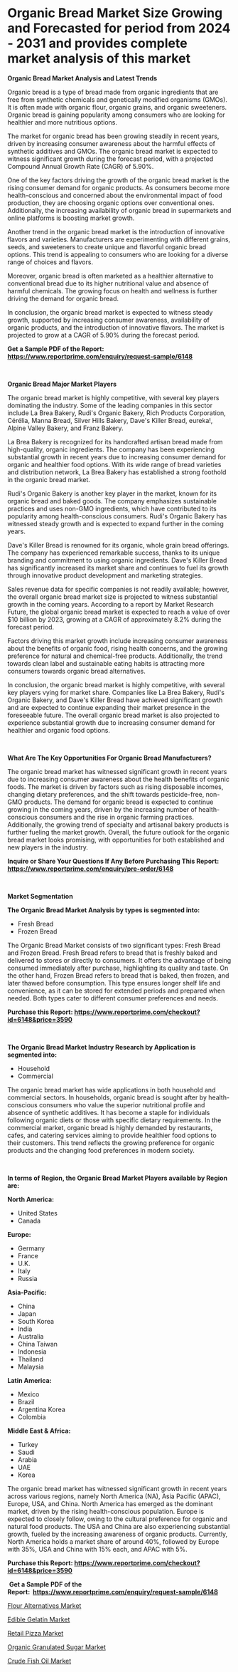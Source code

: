 <p><h1>Organic Bread Market Size Growing and Forecasted for period from 2024 - 2031 and provides complete market analysis of this market</h1></p><p><strong>Organic Bread Market Analysis and Latest Trends</strong></p>
<p><p>Organic bread is a type of bread made from organic ingredients that are free from synthetic chemicals and genetically modified organisms (GMOs). It is often made with organic flour, organic grains, and organic sweeteners. Organic bread is gaining popularity among consumers who are looking for healthier and more nutritious options.</p><p>The market for organic bread has been growing steadily in recent years, driven by increasing consumer awareness about the harmful effects of synthetic additives and GMOs. The organic bread market is expected to witness significant growth during the forecast period, with a projected Compound Annual Growth Rate (CAGR) of 5.90%.</p><p>One of the key factors driving the growth of the organic bread market is the rising consumer demand for organic products. As consumers become more health-conscious and concerned about the environmental impact of food production, they are choosing organic options over conventional ones. Additionally, the increasing availability of organic bread in supermarkets and online platforms is boosting market growth.</p><p>Another trend in the organic bread market is the introduction of innovative flavors and varieties. Manufacturers are experimenting with different grains, seeds, and sweeteners to create unique and flavorful organic bread options. This trend is appealing to consumers who are looking for a diverse range of choices and flavors.</p><p>Moreover, organic bread is often marketed as a healthier alternative to conventional bread due to its higher nutritional value and absence of harmful chemicals. The growing focus on health and wellness is further driving the demand for organic bread.</p><p>In conclusion, the organic bread market is expected to witness steady growth, supported by increasing consumer awareness, availability of organic products, and the introduction of innovative flavors. The market is projected to grow at a CAGR of 5.90% during the forecast period.</p></p>
<p><strong>Get a Sample PDF of the Report:&nbsp; <a href="https://www.reportprime.com/enquiry/request-sample/6148">https://www.reportprime.com/enquiry/request-sample/6148</a></strong></p>
<p>&nbsp;</p>
<p><strong>Organic Bread Major Market Players</strong></p>
<p><p>The organic bread market is highly competitive, with several key players dominating the industry. Some of the leading companies in this sector include La Brea Bakery, Rudi's Organic Bakery, Rich Products Corporation, Cérélia, Manna Bread, Silver Hills Bakery, Dave's Killer Bread, eureka!, Alpine Valley Bakery, and Franz Bakery.</p><p>La Brea Bakery is recognized for its handcrafted artisan bread made from high-quality, organic ingredients. The company has been experiencing substantial growth in recent years due to increasing consumer demand for organic and healthier food options. With its wide range of bread varieties and distribution network, La Brea Bakery has established a strong foothold in the organic bread market.</p><p>Rudi's Organic Bakery is another key player in the market, known for its organic bread and baked goods. The company emphasizes sustainable practices and uses non-GMO ingredients, which have contributed to its popularity among health-conscious consumers. Rudi's Organic Bakery has witnessed steady growth and is expected to expand further in the coming years.</p><p>Dave's Killer Bread is renowned for its organic, whole grain bread offerings. The company has experienced remarkable success, thanks to its unique branding and commitment to using organic ingredients. Dave's Killer Bread has significantly increased its market share and continues to fuel its growth through innovative product development and marketing strategies.</p><p>Sales revenue data for specific companies is not readily available; however, the overall organic bread market size is projected to witness substantial growth in the coming years. According to a report by Market Research Future, the global organic bread market is expected to reach a value of over $10 billion by 2023, growing at a CAGR of approximately 8.2% during the forecast period.</p><p>Factors driving this market growth include increasing consumer awareness about the benefits of organic food, rising health concerns, and the growing preference for natural and chemical-free products. Additionally, the trend towards clean label and sustainable eating habits is attracting more consumers towards organic bread alternatives.</p><p>In conclusion, the organic bread market is highly competitive, with several key players vying for market share. Companies like La Brea Bakery, Rudi's Organic Bakery, and Dave's Killer Bread have achieved significant growth and are expected to continue expanding their market presence in the foreseeable future. The overall organic bread market is also projected to experience substantial growth due to increasing consumer demand for healthier and organic food options.</p></p>
<p>&nbsp;</p>
<p><strong>What Are The Key Opportunities For Organic Bread Manufacturers?</strong></p>
<p><p>The organic bread market has witnessed significant growth in recent years due to increasing consumer awareness about the health benefits of organic foods. The market is driven by factors such as rising disposable incomes, changing dietary preferences, and the shift towards pesticide-free, non-GMO products. The demand for organic bread is expected to continue growing in the coming years, driven by the increasing number of health-conscious consumers and the rise in organic farming practices. Additionally, the growing trend of specialty and artisanal bakery products is further fueling the market growth. Overall, the future outlook for the organic bread market looks promising, with opportunities for both established and new players in the industry.</p></p>
<p><strong>Inquire or Share Your Questions If Any Before Purchasing This Report: <a href="https://www.reportprime.com/enquiry/pre-order/6148">https://www.reportprime.com/enquiry/pre-order/6148</a></strong></p>
<p>&nbsp;</p>
<p><strong>Market Segmentation</strong></p>
<p><strong>The Organic Bread Market Analysis by types is segmented into:</strong></p>
<p><ul><li>Fresh Bread</li><li>Frozen Bread</li></ul></p>
<p><p>The Organic Bread Market consists of two significant types: Fresh Bread and Frozen Bread. Fresh Bread refers to bread that is freshly baked and delivered to stores or directly to consumers. It offers the advantage of being consumed immediately after purchase, highlighting its quality and taste. On the other hand, Frozen Bread refers to bread that is baked, then frozen, and later thawed before consumption. This type ensures longer shelf life and convenience, as it can be stored for extended periods and prepared when needed. Both types cater to different consumer preferences and needs.</p></p>
<p><strong>Purchase this Report:&nbsp;<a href="https://www.reportprime.com/checkout?id=6148&price=3590">https://www.reportprime.com/checkout?id=6148&price=3590</a></strong></p>
<p>&nbsp;</p>
<p><strong>The Organic Bread Market Industry Research by Application is segmented into:</strong></p>
<p><ul><li>Household</li><li>Commercial</li></ul></p>
<p><p>The organic bread market has wide applications in both household and commercial sectors. In households, organic bread is sought after by health-conscious consumers who value the superior nutritional profile and absence of synthetic additives. It has become a staple for individuals following organic diets or those with specific dietary requirements. In the commercial market, organic bread is highly demanded by restaurants, cafes, and catering services aiming to provide healthier food options to their customers. This trend reflects the growing preference for organic products and the changing food preferences in modern society.</p></p>
<p>&nbsp;</p>
<p><strong>In terms of Region, the Organic Bread Market Players available by Region are:</strong></p>
<p>
    <p> <strong> North America: </strong>
        <ul>
            <li>United States</li>
            <li>Canada</li>
        </ul>
        </p> 
    <p> <strong> Europe: </strong>
        <ul>
            <li>Germany</li>
            <li>France</li>
            <li>U.K.</li>
            <li>Italy</li>
            <li>Russia</li>
        </ul>
        </p> 
    <p> <strong> Asia-Pacific: </strong>
        <ul>
            <li>China</li>
            <li>Japan</li>
            <li>South Korea</li>
            <li>India</li>
            <li>Australia</li>
            <li>China Taiwan</li>
            <li>Indonesia</li>
            <li>Thailand</li>
            <li>Malaysia</li>
        </ul>
        </p> 
    <p> <strong> Latin America: </strong>
        <ul>
            <li>Mexico</li>
            <li>Brazil</li>
            <li>Argentina Korea</li>
            <li>Colombia</li>
        </ul>
        </p> 
    <p> <strong> Middle East & Africa: </strong>
        <ul>
            <li>Turkey</li>
            <li>Saudi</li>
            <li>Arabia</li>
            <li>UAE</li>
            <li>Korea</li>
        </ul>
    </p>
    </p>
<p><p>The organic bread market has witnessed significant growth in recent years across various regions, namely North America (NA), Asia Pacific (APAC), Europe, USA, and China. North America has emerged as the dominant market, driven by the rising health-conscious population. Europe is expected to closely follow, owing to the cultural preference for organic and natural food products. The USA and China are also experiencing substantial growth, fueled by the increasing awareness of organic products. Currently, North America holds a market share of around 40%, followed by Europe with 35%, USA and China with 15% each, and APAC with 5%.</p></p>
<p><strong>Purchase this Report: <a href="https://www.reportprime.com/checkout?id=6148&price=3590">https://www.reportprime.com/checkout?id=6148&price=3590</a></strong></p>
<p>&nbsp;<strong>Get a Sample PDF of the Report:&nbsp;&nbsp;<a href="https://www.reportprime.com/enquiry/request-sample/6148">https://www.reportprime.com/enquiry/request-sample/6148</a></strong></p>
<p><strong></strong></p>
<p><p><a href="https://github.com/guneycigdem35/Market-Research-Report-List-1/blob/main/flour-alternatives-market.md">Flour Alternatives Market</a></p><p><a href="https://github.com/yoshih12/Market-Research-Report-List-1/blob/main/edible-gelatin-market.md">Edible Gelatin Market</a></p><p><a href="https://github.com/mharielmesa/Market-Research-Report-List-1/blob/main/retail-pizza-market.md">Retail Pizza Market</a></p><p><a href="https://github.com/wwwkeltoum/Market-Research-Report-List-1/blob/main/organic-granulated-sugar-market.md">Organic Granulated Sugar Market</a></p><p><a href="https://github.com/changoleonlaverguenzanoexiste/Market-Research-Report-List-1/blob/main/crude-fish-oil-market.md">Crude Fish Oil Market</a></p></p>